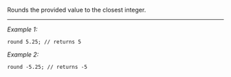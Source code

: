 Rounds the provided value to the closest integer.


---
*Example 1:*
```sqf
round 5.25; // returns 5
```

*Example 2:*
```sqf
round -5.25; // returns -5
```